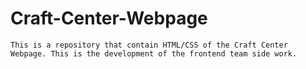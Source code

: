 # Craft-Center-Webpage
```This is a repository that contain HTML/CSS of the Craft Center Webpage. This is the development of the frontend team side work.```
